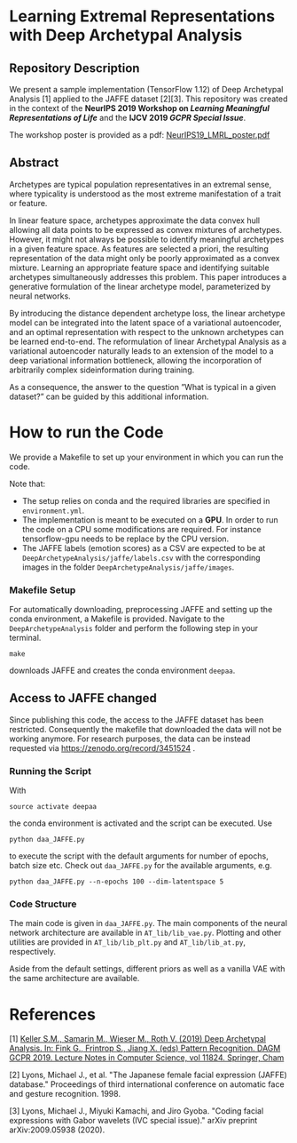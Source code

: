 # Learning Extremal Representations with Deep Archetypal Analysis

## Repository Description
We present a sample implementation (TensorFlow 1.12) of Deep Archetypal Analysis [1] applied to the JAFFE dataset [2][3]. 
This repository was created in the context of the <b>NeurIPS 2019 Workshop on <i>Learning Meaningful Representations of 
Life</i></b> and the <b>IJCV 2019 <i>GCPR Special Issue</i></b>. 

The workshop poster is provided as a pdf: [NeurIPS19_LMRL_poster.pdf](NeurIPS19_LMRL_poster.pdf)

## Abstract
Archetypes are typical population representatives  in  an  extremal  sense,  where  typicality  is  understood as the 
most extreme manifestation of a trait or feature. 

In linear feature space, archetypes approximate the data convex hull 
allowing all data points to be expressed as convex mixtures of archetypes. However, it might not always be possible to 
identify meaningful archetypes in a given feature space. As features are selected a priori, the resulting representation 
of the data might  only  be  poorly  approximated  as  a  convex  mixture. Learning an appropriate feature space and 
identifying suitable archetypes simultaneously addresses this problem.  This  paper  introduces  a  generative 
formulation  of  the  linear  archetype  model,  parameterized  by neural networks. 

By introducing the distance dependent archetype loss, the linear archetype model can be integrated  into  the  latent 
space  of  a  variational  autoencoder,  and  an  optimal  representation  with  respect  to the unknown archetypes can be
learned end-to-end. The reformulation of linear Archetypal Analysis as a variational  autoencoder  naturally  leads  to 
an  extension  of the model to a deep variational information bottleneck, allowing  the  incorporation  of  arbitrarily 
complex  sideinformation during training. 

 As a consequence, the answer to the question ”What is typical in a given dataset?” can be guided by this additional information.

# How to run the Code

We provide a Makefile to set up your environment in which you can run the code.

Note that:

- The setup relies on conda and the required libraries are specified in `environment.yml`.
- The implementation is meant to be executed on a <b>GPU</b>. In order to run the code on a CPU some modifications are required. 
For instance tensorflow-gpu needs to be replace by the CPU version.
- The JAFFE labels (emotion scores) as a CSV are expected to be at `DeepArchetypeAnalysis/jaffe/labels.csv` with the corresponding 
images in the folder `DeepArchetypeAnalysis/jaffe/images`.

### Makefile Setup
For automatically downloading, preprocessing JAFFE and setting up the conda environment, a Makefile is provided. Navigate to the 
`DeepArchetypeAnalysis` folder and perform the following step in your terminal.
```
make
```
downloads JAFFE and creates the conda environment `deepaa`.

## Access to JAFFE changed
Since publishing this code, the access to the JAFFE dataset has been restricted.
Consequently the makefile that downloaded the data will not be working anymore.
For research purposes, the data can be instead requested via https://zenodo.org/record/3451524 .


### Running the Script

With
```
source activate deepaa
```
the conda environment is activated and the script can be executed. Use
```
python daa_JAFFE.py
```
to execute the script with the default arguments for number of epochs, batch size etc. Check out `daa_JAFFE.py` for the available arguments, e.g. 
```
python daa_JAFFE.py --n-epochs 100 --dim-latentspace 5
```

### Code Structure

The main code is given in `daa_JAFFE.py`. The main components of the neural network architecture are available in `AT_lib/lib_vae.py`.
Plotting and other utilities are provided in `AT_lib/lib_plt.py` and `AT_lib/lib_at.py`, respectively.

Aside from the default settings, different priors as well as a vanilla VAE with the same architecture are available.

# References
[1] [Keller S.M., Samarin M., Wieser M., Roth V. (2019) Deep Archetypal Analysis. In: Fink G., Frintrop S., Jiang X. (eds) Pattern Recognition. DAGM GCPR 2019. Lecture Notes in Computer Science, vol 11824. Springer, Cham](https://doi.org/10.1007/978-3-030-33676-9_12)


[2] Lyons, Michael J., et al. "The Japanese female facial expression (JAFFE) database." Proceedings of third international conference on automatic face and gesture recognition. 1998.

[3] Lyons, Michael J., Miyuki Kamachi, and Jiro Gyoba. "Coding facial expressions with Gabor wavelets (IVC special issue)." arXiv preprint arXiv:2009.05938 (2020).
